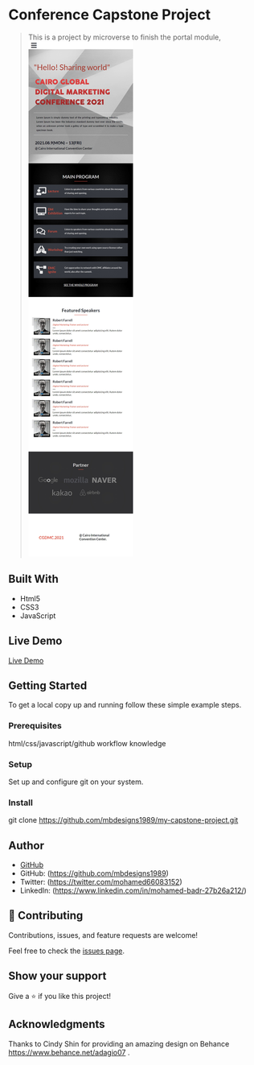 
# Conference Capstone Project

> This is a project by microverse to finish the portal module,
![Capstone Project](./images/download1.jpg)


## Built With

- Html5
- CSS3
- JavaScript
## Live Demo

[Live Demo]( https://mbdesigns1989.github.io/my-capstone-project/)
## Getting Started

To get a local copy up and running follow these simple example steps.

### Prerequisites
html/css/javascript/github workflow knowledge  

### Setup 
Set up and configure git on your system. 

### Install

git clone  https://github.com/mbdesigns1989/my-capstone-project.git

## Author
- [GitHub](https://github.com/mbdesigns1989)
- GitHub: (https://github.com/mbdesigns1989)
- Twitter: (https://twitter.com/mohamed66083152)
- LinkedIn: (https://www.linkedin.com/in/mohamed-badr-27b26a212/)

## 🤝 Contributing

Contributions, issues, and feature requests are welcome!

Feel free to check the [issues page](../../issues/).

## Show your support

Give a ⭐️ if you like this project!

## Acknowledgments
Thanks to Cindy Shin for providing an amazing design  on Behance https://www.behance.net/adagio07 .
